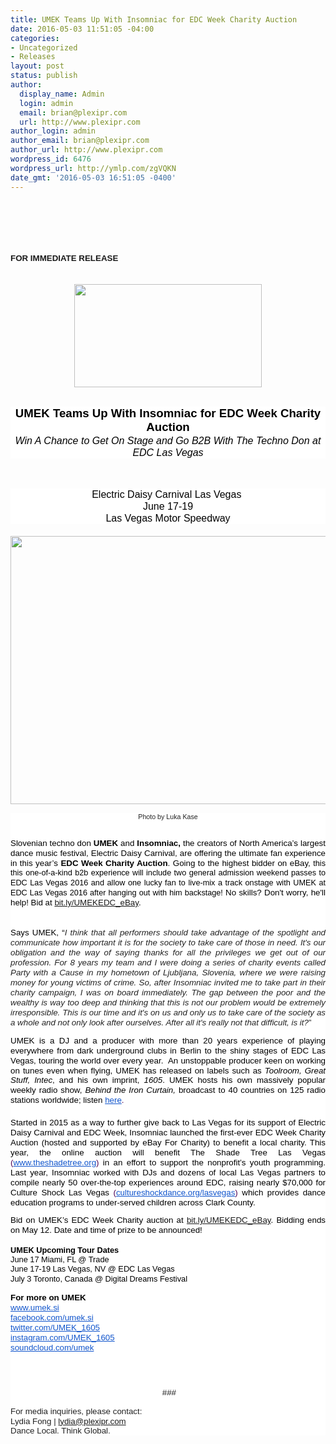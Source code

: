 ```yaml
---
title: UMEK Teams Up With Insomniac for EDC Week Charity Auction
date: 2016-05-03 11:51:05 -04:00
categories:
- Uncategorized
- Releases
layout: post
status: publish
author:
  display_name: Admin
  login: admin
  email: brian@plexipr.com
  url: http://www.plexipr.com
author_login: admin
author_email: brian@plexipr.com
author_url: http://www.plexipr.com
wordpress_id: 6476
wordpress_url: http://ymlp.com/zgVQKN
date_gmt: '2016-05-03 16:51:05 -0400'
---
```


<p><html><br />
<head><br />
<meta http-equiv="Content-Type" content="text/html; charset=UTF-8"/></head><br />
<body>
<div><span id="docs-internal-guid-f5c492a5-f25f-93b4-c610-45aa23098f27" style="font-size: 13.3333px; line-height: 18.4px; white-space: pre-wrap;"><span style="font-family: Arial;"></p>
<div style="line-height: 1.38; margin-top: 0pt; margin-bottom: 0pt;" dir="ltr"><b>FOR IMMEDIATE RELEASE</b></div>
<p></span></span></div>
<div style="text-align: center;"><img style="border: 0pt none;" width="300" height="165" src="http://img.ymlp.com/plexipr_EDCweek2016CharityAuctionYellowBlack_1.png" /></div>
<div style="text-align: center;">&nbsp;</div>
<div style="text-align: center;"><span id="docs-internal-guid-cf63199f-37f2-f4c5-6c65-f14b8236d9f1"></p>
<div style="line-height: 1.38; margin-top: 0pt; margin-bottom: 0pt; text-align: center;" dir="ltr">
<div dir="ltr" style="color: #500050; font-family: arial, sans-serif; font-size: 12.8px; line-height: 1.2; margin-top: 0pt; margin-bottom: 0pt; text-align: center; background-color: #ffffff;"><span style="font-size: 18.6667px; font-family: Arial; color: #000000; font-weight: 700; vertical-align: baseline; white-space: pre-wrap; background-color: transparent;">UMEK Teams Up With Insomniac for EDC Week Charity Auction</span></div>
<div dir="ltr" style="color: #500050; font-family: arial, sans-serif; font-size: 12.8px; line-height: 1.2; margin-top: 0pt; margin-bottom: 0pt; text-align: center; background-color: #ffffff;"><span style="font-size: 16px; font-family: Arial; color: #000000; font-style: italic; vertical-align: baseline; white-space: pre-wrap;">Win A Chance to Get On Stage and Go B2B With The Techno Don at EDC Las Vegas</span></div>
<p><br style="color: #500050; font-family: arial, sans-serif; font-size: 12.8px; background-color: #ffffff;" /></p>
<div dir="ltr" style="color: #500050; font-family: arial, sans-serif; font-size: 12.8px; line-height: 1.2; margin-top: 0pt; margin-bottom: 0pt; text-align: center; background-color: #ffffff;"><span style="font-size: 16px; font-family: Arial; color: #000000; vertical-align: baseline; white-space: pre-wrap; background-color: transparent;">Electric Daisy Carnival Las Vegas </span></div>
<div dir="ltr" style="color: #500050; font-family: arial, sans-serif; font-size: 12.8px; line-height: 1.2; margin-top: 0pt; margin-bottom: 0pt; text-align: center; background-color: #ffffff;"><span style="font-size: 16px; font-family: Arial; color: #000000; vertical-align: baseline; white-space: pre-wrap; background-color: transparent;">June 17-19</span></div>
<div dir="ltr" style="color: #500050; font-family: arial, sans-serif; font-size: 12.8px; line-height: 1.2; margin-top: 0pt; margin-bottom: 0pt; text-align: center; background-color: #ffffff;"><span style="font-size: 16px; font-family: Arial; color: #000000; vertical-align: baseline; white-space: pre-wrap; background-color: transparent;">Las Vegas Motor Speedway</span></div>
<div>&nbsp;</div>
</div>
<div style="line-height: 1.38; margin-top: 0pt; margin-bottom: 0pt; text-align: center;" dir="ltr"><img style="border: 0pt none;" width="600" height="429" src="http://img.ymlp.com/plexipr_UMEKPressPhotoWEBPhotoLukaKase12_1.jpg" /></div>
<p></span></div>
<div style="text-align: justify;">
<div dir="ltr" style="line-height: 1.15; margin-top: 0pt; margin-bottom: 0pt; text-align: justify;">
<div style="color: #222222; font-family: arial, sans-serif; font-size: 13px; background-color: #ffffff;">
<div>
<div style="line-height: 1.15; text-align: center; margin-bottom: 0pt; margin-top: 0pt;" dir="ltr"><span style="font-family: Arial; font-size: 10.6667px; line-height: 12.8px; text-align: center; white-space: pre-wrap; background-color: #ffffff;">Photo by Luka Kase</span></div>
<div style="line-height: 1.15; text-align: center; margin-bottom: 0pt; margin-top: 0pt;" dir="ltr">&nbsp;</div>
<div style="line-height: 1.15; text-align: center; margin-bottom: 0pt; margin-top: 0pt;" dir="ltr"><span id="docs-internal-guid-cf63199f-37f3-1d93-00fc-318d0938db35"></p>
<div style="line-height: 1.38; margin-top: 0pt; margin-bottom: 0pt; text-align: justify;" dir="ltr"><span id="docs-internal-guid-f5c492a5-f260-d00c-a044-9b1c095b3f28"></p>
<div style="line-height: 1.656; margin-top: 0pt; margin-bottom: 0pt; text-align: justify;" dir="ltr"><span id="docs-internal-guid-0ccc4a0a-0b0e-1be9-07ca-40fd74e9fbec"></p>
<div style="line-height: 1.38; margin-top: 0pt; margin-bottom: 0pt; text-align: justify;" dir="ltr"><span class="im" style="color: #500050; font-family: arial, sans-serif; font-size: 12.8px; background-color: #ffffff;"></p>
<div dir="ltr" style="line-height: 1.2; margin-top: 0pt; margin-bottom: 0pt; text-align: justify;"><span style="font-size: 13.3333px; font-family: Arial; color: #000000; vertical-align: baseline; white-space: pre-wrap;">Slovenian techno don </span><span style="font-size: 13.3333px; font-family: Arial; color: #000000; font-weight: 700; vertical-align: baseline; white-space: pre-wrap;">UMEK</span><span style="font-size: 13.3333px; font-family: Arial; color: #000000; vertical-align: baseline; white-space: pre-wrap;"> and </span><span style="font-size: 13.3333px; font-family: Arial; color: #000000; font-weight: 700; vertical-align: baseline; white-space: pre-wrap;">Insomniac, </span><span style="font-size: 13.3333px; font-family: Arial; color: #000000; vertical-align: baseline; white-space: pre-wrap;">the creators of North America&rsquo;s largest dance music festival, Electric Daisy Carnival, are offering the</span><span style="font-size: 13.3333px; font-family: Arial; color: #000000; vertical-align: baseline; white-space: pre-wrap; background-color: transparent;"> ultimate fan experience in this year&rsquo;s </span><span style="font-size: 13.3333px; font-family: Arial; color: #000000; font-weight: 700; vertical-align: baseline; white-space: pre-wrap; background-color: transparent;">EDC Week Charity Auction</span><span style="font-size: 13.3333px; font-family: Arial; color: #000000; vertical-align: baseline; white-space: pre-wrap; background-color: transparent;">. Going to the highest bidder on eBay, </span><span style="font-size: 12.6667px; font-family: Arial; color: #000000; vertical-align: baseline; white-space: pre-wrap; background-color: transparent;">this this one-of-a-kind b2b experience will include two general admission weekend passes to EDC Las Vegas 2016 and allow one lucky fan to live-mix a track onstage with UMEK at EDC Las Vegas 2016 after hanging out with him backstage! </span><span style="font-size: 13.3333px; font-family: Arial; color: #000000; vertical-align: baseline; white-space: pre-wrap; background-color: transparent;">No skills? Don't worry, he'll help! Bid at <a style="font-family: Arial; font-size: 13.3333px; line-height: 16px; text-align: justify; white-space: pre-wrap; background-color: #ffffff;" href="http://bit.ly/UMEKEDC_eBay">bit.ly/UMEKEDC_eBay</a>.</span><span style="font-size: 13.3333px; vertical-align: baseline; white-space: pre-wrap; background-color: transparent;"><span style="color: #000000;">&nbsp;</span></span></div>
<div dir="ltr" style="line-height: 1.2; margin-top: 0pt; margin-bottom: 0pt; text-align: justify;"><span style="font-size: 16px; font-family: 'Times New Roman'; color: #000000; vertical-align: baseline; white-space: pre-wrap;"> </span></div>
<p></span></p>
<div dir="ltr" style="color: #222222; font-family: arial, sans-serif; font-size: 12.8px; line-height: 1.2; margin-top: 0pt; margin-bottom: 0pt; text-align: justify; background-color: #ffffff;"><span style="font-size: 13.3333px; font-family: Arial; color: #000000; vertical-align: baseline; white-space: pre-wrap; background-color: transparent;">Says UMEK, &ldquo;</span><span style="font-size: 13.3333px; font-family: Arial; font-style: italic; vertical-align: baseline; white-space: pre-wrap;">I think that all performers should take advantage of the spotlight and communicate how important it is for the society to take care of those in need. It's our obligation and the way of saying thanks for all the privileges we get out of our profession. For 8 years my team and I were doing a series of charity events called Party with a Cause in my hometown of Ljubljana, Slovenia, where we were raising money for young victims of crime. So, after Insomniac invited me to take part in their charity campaign, I was on board immediately. The gap between the poor and the wealthy is way too deep and thinking that this is not our problem would be extremely irresponsible. This is our time and it's on us and only us to take care of the society as a whole and not only look after ourselves. After all it's really not that difficult, is it?</span><span style="font-size: 13.3333px; font-family: Arial; vertical-align: baseline; white-space: pre-wrap;">&rdquo;</span></div>
<p><span class="im" style="color: #500050; font-family: arial, sans-serif; font-size: 12.8px; background-color: #ffffff;"></p>
<div dir="ltr" style="line-height: 1.2; margin-top: 0pt; margin-bottom: 0pt; text-align: justify;"><span style="font-size: 13.3333px; font-family: Arial; color: #000000; vertical-align: baseline; white-space: pre-wrap;">UMEK is a DJ and a producer with more than 20 years experience of playing everywhere from dark underground clubs in Berlin to the shiny stages of EDC Las Vegas, touring the world over every year.&nbsp; An unstoppable producer keen on working on tunes even when flying, UMEK has released on labels such as </span><span style="font-size: 13.3333px; font-family: Arial; color: #000000; font-style: italic; vertical-align: baseline; white-space: pre-wrap;">Toolroom, Great Stuff, Intec</span><span style="font-size: 13.3333px; font-family: Arial; color: #000000; vertical-align: baseline; white-space: pre-wrap;">, and his own imprint, </span><span style="font-size: 13.3333px; font-family: Arial; color: #000000; font-style: italic; vertical-align: baseline; white-space: pre-wrap;">1605</span><span style="font-size: 13.3333px; font-family: Arial; color: #000000; vertical-align: baseline; white-space: pre-wrap;">. UMEK hosts his own massively popular weekly radio show, </span><span style="font-size: 13.3333px; font-family: Arial; color: #000000; font-style: italic; vertical-align: baseline; white-space: pre-wrap;">Behind the Iron Curtain, </span><span style="font-size: 13.3333px; font-family: Arial; color: #000000; vertical-align: baseline; white-space: pre-wrap;">broadcast to 40 countries on 125 radio stations worldwide; listen </span><a href="http://www.umek.si/en/radio" target="_blank" style="color: #1155cc; text-decoration: none;"><span style="font-size: 13.3333px; font-family: Arial; vertical-align: baseline; white-space: pre-wrap; text-decoration: underline;">here</span></a><span style="font-size: 13.3333px; font-family: Arial; vertical-align: baseline; white-space: pre-wrap;">.</span></div>
<div dir="ltr" style="line-height: 1.2; margin-top: 0pt; margin-bottom: 0pt; text-align: justify;"><span style="font-size: 16px; font-family: 'Times New Roman'; vertical-align: baseline; white-space: pre-wrap;"> </span></div>
<div dir="ltr" style="line-height: 1.2; margin-top: 0pt; margin-bottom: 0pt; text-align: justify;"><span style="font-size: 13.3333px; font-family: Arial; color: #000000; vertical-align: baseline; white-space: pre-wrap;">Started in 2015 as a way to further give back to Las Vegas for its support of Electric Daisy Carnival and EDC Week, Insomniac launched the first-ever EDC Week Charity Auction (hosted and supported by eBay For Charity) to benefit a local charity. This year, the online auction will benefit The Shade Tree Las Vegas </span><span style="font-size: 13.3333px; font-family: Arial; vertical-align: baseline; white-space: pre-wrap;">(</span><a href="http://www.theshadetree.org/" target="_blank" style="color: #1155cc; text-decoration: none;"><span style="font-size: 13.3333px; font-family: Arial; vertical-align: baseline; white-space: pre-wrap; text-decoration: underline;">www.theshadetree.org</span></a><span style="font-size: 13.3333px; font-family: Arial; vertical-align: baseline; white-space: pre-wrap;">)</span><span style="font-size: 13.3333px; font-family: Arial; color: #000000; vertical-align: baseline; white-space: pre-wrap;"> in an effort to support the nonprofit&rsquo;s youth programming. Last year, Insomniac worked with DJs and dozens of local Las Vegas partners to compile nearly 50 over-the-top experiences around EDC, raising nearly $70,000 for Culture Shock Las Vegas</span><span style="font-size: 13.3333px; font-family: Arial; vertical-align: baseline; white-space: pre-wrap;"> (</span><a href="http://cultureshockdance.org/lasvegas" target="_blank" style="color: #1155cc; text-decoration: none;"><span style="font-size: 13.3333px; font-family: Arial; vertical-align: baseline; white-space: pre-wrap; text-decoration: underline;">cultureshockdance.org/<wbr></wbr>lasvegas</span></a><span style="font-size: 13.3333px; font-family: Arial; vertical-align: baseline; white-space: pre-wrap;">) </span><span style="font-size: 13.3333px; vertical-align: baseline; white-space: pre-wrap;"><span style="color: #000000;"><span style="font-family: arial, helvetica, sans-serif;">which provides dance education programs to under-served children across Clark County.</span></span></span></div>
<p></p>
<div dir="ltr" style="line-height: 1.2; margin-top: 0pt; margin-bottom: 0pt; text-align: justify;"><span style="font-size: 13.3333px; font-family: Arial; color: #000000; vertical-align: baseline; white-space: pre-wrap; background-color: transparent;">Bid on UMEK&rsquo;s EDC Week Charity auction at <a href="http://bit.ly/UMEKEDC_eBay">bit.ly/UMEKEDC_eBay</a></span><span style="font-size: 13.3333px; font-family: Arial; color: #ff0000; vertical-align: baseline; white-space: pre-wrap; background-color: transparent;"><span style="color: #000000;">.</span></span><span style="font-size: 13.3333px; vertical-align: baseline; white-space: pre-wrap; background-color: transparent;"><span style="color: #000000;"><span style="font-family: arial, helvetica, sans-serif;"> Bidding ends on May 12. Date and time of prize to be announced!</span></span></span></div>
<div dir="ltr" style="line-height: 1.2; margin-top: 0pt; margin-bottom: 0pt; text-align: justify;">&nbsp;</div>
<div dir="ltr" style="line-height: 1.2; margin-top: 0pt; margin-bottom: 0pt; text-align: justify;"><span style="color: #000000; font-family: arial, helvetica, sans-serif;"><b>UMEK Upcoming Tour Dates</b></span></div>
<div dir="ltr" style="line-height: 1.2; margin-top: 0pt; margin-bottom: 0pt; text-align: justify;"><span style="color: #000000; font-family: arial, helvetica, sans-serif;">June 17 Miami, FL @ Trade</span></div>
<div dir="ltr" style="line-height: 1.2; margin-top: 0pt; margin-bottom: 0pt; text-align: justify;"><span style="color: #000000; font-family: arial, helvetica, sans-serif;">June 17-19 Las Vegas, NV @ EDC Las Vegas</span></div>
<div dir="ltr" style="line-height: 1.2; margin-top: 0pt; margin-bottom: 0pt; text-align: justify;"><span style="color: #000000;"><span style="font-family: arial, helvetica, sans-serif;">July 3 Toronto, Canada @ Digital Dreams Festival</span></span></div>
<div dir="ltr" style="line-height: 1.2; margin-top: 0pt; margin-bottom: 0pt; text-align: justify;"><span style="color: #000000; font-family: arial, helvetica, sans-serif;"><b><span style="text-decoration: underline;"><br /></span></b></span></div>
<div dir="ltr" style="line-height: 1.2; margin-top: 0pt; margin-bottom: 0pt;"><span style="font-size: 13.3333px; font-family: Arial; color: #000000; font-weight: 700; vertical-align: baseline; white-space: pre-wrap; background-color: transparent;">For more on UMEK</span></div>
<div dir="ltr" style="line-height: 1.2; margin-top: 0pt; margin-bottom: 0pt;"><a href="http://www.umek.si/" target="_blank" style="color: #1155cc; text-decoration: none;"><span style="font-size: 13.3333px; font-family: Arial; vertical-align: baseline; white-space: pre-wrap; text-decoration: underline; background-color: transparent;">www.umek.si</span></a></div>
<div dir="ltr" style="line-height: 1.2; margin-top: 0pt; margin-bottom: 0pt;"><span style="font-size: 13.3333px; font-family: Arial; color: #000000; vertical-align: baseline; white-space: pre-wrap; background-color: transparent;"><a href="http://facebook.com/umek.si" target="_blank" style="color: #1155cc;">facebook.com/umek.si</a> </span></div>
<div dir="ltr" style="line-height: 1.2; margin-top: 0pt; margin-bottom: 0pt;"><span style="font-size: 13.3333px; font-family: Arial; color: #000000; vertical-align: baseline; white-space: pre-wrap; background-color: transparent;"><a href="http://twitter.com/UMEK_1605" target="_blank" style="color: #1155cc;">twitter.com/UMEK_1605</a></span></div>
<div dir="ltr" style="line-height: 1.2; margin-top: 0pt; margin-bottom: 0pt;"><span style="font-size: 13.3333px; font-family: Arial; color: #000000; vertical-align: baseline; white-space: pre-wrap; background-color: transparent;"><a href="http://instagram.com/UMEK_1605" target="_blank" style="color: #1155cc;">instagram.com/UMEK_1605</a></span></div>
<div dir="ltr" style="line-height: 1.2; margin-top: 0pt; margin-bottom: 0pt;"><span style="font-size: 13.3333px; font-family: Arial; color: #000000; vertical-align: baseline; white-space: pre-wrap; background-color: transparent;"><a href="http://soundcloud.com/umek" target="_blank" style="color: #1155cc;">soundcloud.com/umek</a> </span></div>
<p></span></div>
<p></span></div>
<p></span></div>
<p></span></div>
<div style="line-height: 1.15; text-align: center; margin-bottom: 0pt; margin-top: 0pt;" dir="ltr"><span id="docs-internal-guid-cf63199f-37f3-b5d1-5778-1c86b8380db2"></p>
<div>&nbsp;</div>
<p></span></div>
<div style="line-height: 1.15; text-align: center; margin-bottom: 0pt; margin-top: 0pt;" dir="ltr">&nbsp;</div>
<div style="line-height: 1.15; text-align: center; margin-bottom: 0pt; margin-top: 0pt;" dir="ltr"><span style="font-size: 10pt;"><span style="font-size: 10pt;"><span style="font-family: arial, helvetica, sans-serif;">&nbsp;###</span></span></span></div>
<div style="font-family: arial, sans-serif;">&nbsp;</div>
<div style="line-height: 1.15; margin-bottom: 0pt; margin-top: 0pt;" dir="ltr"><span style="font-size: 10pt;"><span style="font-size: 10pt;"><span style="font-family: arial, helvetica, sans-serif;">For media inquiries, please contact:</span></span></span></div>
<div style="line-height: 1.15; margin-bottom: 0pt; margin-top: 0pt;" dir="ltr"><span style="font-size: 10pt;"><span style="font-size: 10pt;"><span style="font-family: arial, helvetica, sans-serif;">Lydia Fong | <a href="mailto:lydia@plexipr.com">lydia@plexipr.com</a></span></span></span></div>
<div style="line-height: 1.15; margin-bottom: 0pt; margin-top: 0pt;" dir="ltr"><span style="line-height: 1.15;"><span style="font-size: 10pt;"><span style="font-size: 10pt;"><span style="font-family: arial, helvetica, sans-serif;">Dance Local. Think Global.</span></span></span></span></div>
</div>
</div>
</div>
</div>
<p></body><br />
</html></p>
